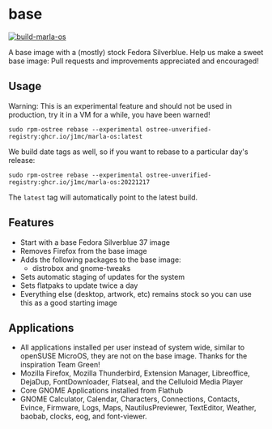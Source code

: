 # base

[![build-marla-os](https://github.com/j1mc/marla-os/actions/workflows/build.yml/badge.svg)](https://github.com/j1mc/marla-os/actions/workflows/build.yml)

A base image with a (mostly) stock Fedora Silverblue. Help us make a sweet base image: Pull
requests and improvements appreciated and encouraged!   

## Usage

Warning: This is an experimental feature and should not be used in production, try it in a VM for
a while, you have been warned!

    sudo rpm-ostree rebase --experimental ostree-unverified-registry:ghcr.io/j1mc/marla-os:latest
    
We build date tags as well, so if you want to rebase to a particular day's release:
  
    sudo rpm-ostree rebase --experimental ostree-unverified-registry:ghcr.io/j1mc/marla-os:20221217 

The `latest` tag will automatically point to the latest build. 

## Features

- Start with a base Fedora Silverblue 37 image
- Removes Firefox from the base image
- Adds the following packages to the base image:
  - distrobox and gnome-tweaks
- Sets automatic staging of updates for the system
- Sets flatpaks to update twice a day
- Everything else (desktop, artwork, etc) remains stock so you can use this as a good starting image

## Applications

- All applications installed per user instead of system wide, similar to openSUSE MicroOS, they
  are not on the base image. Thanks for the inspiration Team Green!
- Mozilla Firefox, Mozilla Thunderbird, Extension Manager, Libreoffice, DejaDup, FontDownloader,
  Flatseal, and the Celluloid Media Player
- Core GNOME Applications installed from Flathub
- GNOME Calculator, Calendar, Characters, Connections, Contacts, Evince, Firmware, Logs, Maps,
  NautilusPreviewer, TextEditor, Weather, baobab, clocks, eog, and font-viewer.
